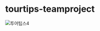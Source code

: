 # tourtips-teamproject

![투어팁스4](https://user-images.githubusercontent.com/35294456/104554512-a391aa80-567f-11eb-935b-a6c56fb9fcd1.jpg)
